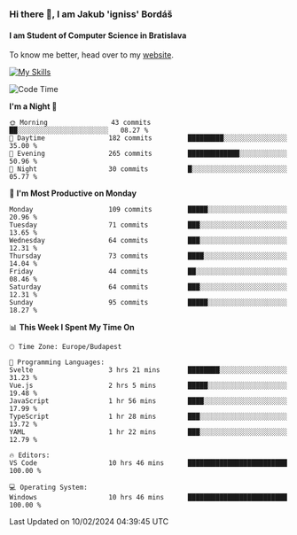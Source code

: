 ### Hi there 👋, I am Jakub 'igniss' Bordáš

#### I am Student of Computer Science in Bratislava
To know me better, head over to my [website](https://bordas.sk).

[![My Skills](https://skillicons.dev/icons?i=js,html,css,figma,svelte,java,kotlin,python,postgresql,typescript,nest,nodejs)](https://bordas.sk)


<!--START_SECTION:waka-->
![Code Time](http://img.shields.io/badge/Code%20Time-1%2C401%20hrs%2036%20mins-blue)

**I'm a Night 🦉** 

```text
🌞 Morning                43 commits          ██░░░░░░░░░░░░░░░░░░░░░░░   08.27 % 
🌆 Daytime                182 commits         █████████░░░░░░░░░░░░░░░░   35.00 % 
🌃 Evening                265 commits         █████████████░░░░░░░░░░░░   50.96 % 
🌙 Night                  30 commits          █░░░░░░░░░░░░░░░░░░░░░░░░   05.77 % 
```
📅 **I'm Most Productive on Monday** 

```text
Monday                   109 commits         █████░░░░░░░░░░░░░░░░░░░░   20.96 % 
Tuesday                  71 commits          ███░░░░░░░░░░░░░░░░░░░░░░   13.65 % 
Wednesday                64 commits          ███░░░░░░░░░░░░░░░░░░░░░░   12.31 % 
Thursday                 73 commits          ████░░░░░░░░░░░░░░░░░░░░░   14.04 % 
Friday                   44 commits          ██░░░░░░░░░░░░░░░░░░░░░░░   08.46 % 
Saturday                 64 commits          ███░░░░░░░░░░░░░░░░░░░░░░   12.31 % 
Sunday                   95 commits          █████░░░░░░░░░░░░░░░░░░░░   18.27 % 
```


📊 **This Week I Spent My Time On** 

```text
🕑︎ Time Zone: Europe/Budapest

💬 Programming Languages: 
Svelte                   3 hrs 21 mins       ████████░░░░░░░░░░░░░░░░░   31.23 % 
Vue.js                   2 hrs 5 mins        █████░░░░░░░░░░░░░░░░░░░░   19.48 % 
JavaScript               1 hr 56 mins        ████░░░░░░░░░░░░░░░░░░░░░   17.99 % 
TypeScript               1 hr 28 mins        ███░░░░░░░░░░░░░░░░░░░░░░   13.72 % 
YAML                     1 hr 22 mins        ███░░░░░░░░░░░░░░░░░░░░░░   12.79 % 

🔥 Editors: 
VS Code                  10 hrs 46 mins      █████████████████████████   100.00 % 

💻 Operating System: 
Windows                  10 hrs 46 mins      █████████████████████████   100.00 % 
```


 Last Updated on 10/02/2024 04:39:45 UTC
<!--END_SECTION:waka-->
